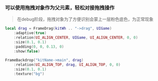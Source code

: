 ### 可以使用拖拽对象作为父元素，轻松对接拖拽操作

> 在debug阶段，拖拽对象为了方便识别会蒙上一层粉色底色，为正常现象

```lua
local drag = FrameDrag(kitWh .. "->drag", UIGame)
    :adaptive(true)
    :relation(UI_ALIGN_CENTER, UIGame, UI_ALIGN_CENTER, 0, 0)
    :size(0.1, 0.1)
    :padding(0, 0, 0.13, 0)
    :show(false)
        
FrameBackdrop("kitName->main", drag)
    :relation(UI_ALIGN_TOP, drag, UI_ALIGN_TOP, 0, 0)
    :size(0.1, 0.1)
    :texture("bg")
```
